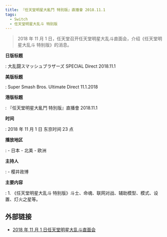 ```yaml
---
title: 『任天堂明星大亂鬥 特別版』直播會 2018.11.1
tags:
  - Switch
  - 任天堂明星大乱斗 特别版
---
```


> 2018 年 11 月 1 日，任天堂召开任天堂明星大乱斗直面会，介绍《任天堂明星大乱斗 特别版》的消息。

**日版标题**

:   大乱闘スマッシュブラザーズ SPECIAL Direct 2018.11.1

**美版标题**

:   Super Smash Bros. Ultimate Direct 11.1.2018

**港版标题**

:   『任天堂明星大亂鬥 特別版』直播會 2018.11.1

**时间**

:   2018 年 11 月 1 日 东京时间 23 点

**播放地区**

:   - 日本
    - 北美
    - 欧洲

**主持人**

:   - 樱井政博

**主要内容**

:   1. 《任天堂明星大乱斗 特别版》斗士、命魂、联网对战、辅助模型、模式、设置、灯火之星等。

## 外部链接

- [2018 年 11 月 1 日任天堂明星大乱斗直面会](https://www.bilibili.com/video/BV1rT4y1T7MP/)
